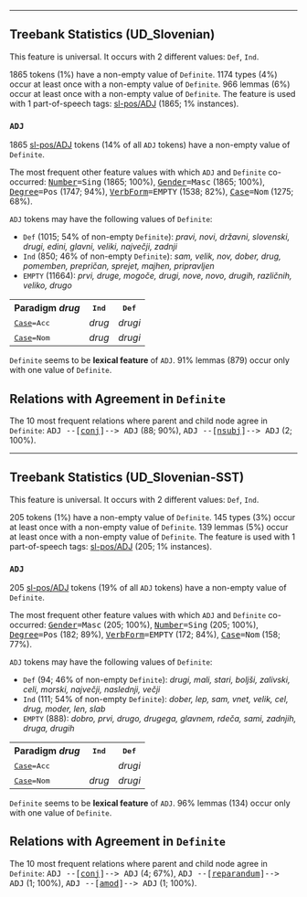

--------------------------------------------------------------------------------

## Treebank Statistics (UD_Slovenian)

This feature is universal.
It occurs with 2 different values: `Def`, `Ind`.

1865 tokens (1%) have a non-empty value of `Definite`.
1174 types (4%) occur at least once with a non-empty value of `Definite`.
966 lemmas (6%) occur at least once with a non-empty value of `Definite`.
The feature is used with 1 part-of-speech tags: [sl-pos/ADJ]() (1865; 1% instances).

### `ADJ`

1865 [sl-pos/ADJ]() tokens (14% of all `ADJ` tokens) have a non-empty value of `Definite`.

The most frequent other feature values with which `ADJ` and `Definite` co-occurred: <tt><a href="Number.html">Number</a>=Sing</tt> (1865; 100%), <tt><a href="Gender.html">Gender</a>=Masc</tt> (1865; 100%), <tt><a href="Degree.html">Degree</a>=Pos</tt> (1747; 94%), <tt><a href="VerbForm.html">VerbForm</a>=EMPTY</tt> (1538; 82%), <tt><a href="Case.html">Case</a>=Nom</tt> (1275; 68%).

`ADJ` tokens may have the following values of `Definite`:

* `Def` (1015; 54% of non-empty `Definite`): <em>pravi, novi, državni, slovenski, drugi, edini, glavni, veliki, največji, zadnji</em>
* `Ind` (850; 46% of non-empty `Definite`): <em>sam, velik, nov, dober, drug, pomemben, prepričan, sprejet, majhen, pripravljen</em>
* `EMPTY` (11664): <em>prvi, druge, mogoče, drugi, nove, novo, drugih, različnih, veliko, drugo</em>

<table>
  <tr><th>Paradigm <i>drug</i></th><th><tt>Ind</tt></th><th><tt>Def</tt></th></tr>
  <tr><td><tt><a href="Case.html">Case</a>=Acc</tt></td><td><em>drug</em></td><td><em>drugi</em></td></tr>
  <tr><td><tt><a href="Case.html">Case</a>=Nom</tt></td><td><em>drug</em></td><td><em>drugi</em></td></tr>
</table>

`Definite` seems to be **lexical feature** of `ADJ`. 91% lemmas (879) occur only with one value of `Definite`.

## Relations with Agreement in `Definite`

The 10 most frequent relations where parent and child node agree in `Definite`:
<tt>ADJ --[<a href="../dep/conj.html">conj</a>]--> ADJ</tt> (88; 90%),
<tt>ADJ --[<a href="../dep/nsubj.html">nsubj</a>]--> ADJ</tt> (2; 100%).



--------------------------------------------------------------------------------

## Treebank Statistics (UD_Slovenian-SST)

This feature is universal.
It occurs with 2 different values: `Def`, `Ind`.

205 tokens (1%) have a non-empty value of `Definite`.
145 types (3%) occur at least once with a non-empty value of `Definite`.
139 lemmas (5%) occur at least once with a non-empty value of `Definite`.
The feature is used with 1 part-of-speech tags: [sl-pos/ADJ]() (205; 1% instances).

### `ADJ`

205 [sl-pos/ADJ]() tokens (19% of all `ADJ` tokens) have a non-empty value of `Definite`.

The most frequent other feature values with which `ADJ` and `Definite` co-occurred: <tt><a href="Gender.html">Gender</a>=Masc</tt> (205; 100%), <tt><a href="Number.html">Number</a>=Sing</tt> (205; 100%), <tt><a href="Degree.html">Degree</a>=Pos</tt> (182; 89%), <tt><a href="VerbForm.html">VerbForm</a>=EMPTY</tt> (172; 84%), <tt><a href="Case.html">Case</a>=Nom</tt> (158; 77%).

`ADJ` tokens may have the following values of `Definite`:

* `Def` (94; 46% of non-empty `Definite`): <em>drugi, mali, stari, boljši, zalivski, celi, morski, največji, naslednji, večji</em>
* `Ind` (111; 54% of non-empty `Definite`): <em>dober, lep, sam, vnet, velik, cel, drug, moder, len, slab</em>
* `EMPTY` (888): <em>dobro, prvi, drugo, drugega, glavnem, rdeča, sami, zadnjih, druga, drugih</em>

<table>
  <tr><th>Paradigm <i>drug</i></th><th><tt>Ind</tt></th><th><tt>Def</tt></th></tr>
  <tr><td><tt><a href="Case.html">Case</a>=Acc</tt></td><td></td><td><em>drugi</em></td></tr>
  <tr><td><tt><a href="Case.html">Case</a>=Nom</tt></td><td><em>drug</em></td><td><em>drugi</em></td></tr>
</table>

`Definite` seems to be **lexical feature** of `ADJ`. 96% lemmas (134) occur only with one value of `Definite`.

## Relations with Agreement in `Definite`

The 10 most frequent relations where parent and child node agree in `Definite`:
<tt>ADJ --[<a href="../dep/conj.html">conj</a>]--> ADJ</tt> (4; 67%),
<tt>ADJ --[<a href="../dep/reparandum.html">reparandum</a>]--> ADJ</tt> (1; 100%),
<tt>ADJ --[<a href="../dep/amod.html">amod</a>]--> ADJ</tt> (1; 100%).

